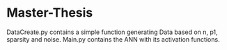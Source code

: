 # Master-Thesis


DataCreate.py contains a simple function generating Data based on n, p1, sparsity and noise.
Main.py contains the ANN with  its activation functions.

